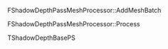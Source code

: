 FShadowDepthPassMeshProcessor::AddMeshBatch


FShadowDepthPassMeshProcessor::Process


TShadowDepthBasePS
